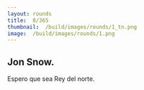 ```yaml
---
layout:	rounds
title:	8/365
thumbnail:	/build/images/rounds/1_tn.png
image:	/build/images/rounds/1.png
---
```


##	Jon Snow.
Espero que sea Rey del norte.
